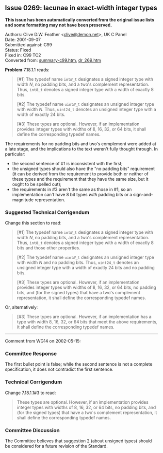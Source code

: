 ## Issue 0269: lacunae in exact-width integer types

**This issue has been automatically converted from the original issue lists and some formatting may not have been preserved.**

Authors: Clive D.W. Feather \<clive@demon.net\>, UK C Panel  
Date: 2001-09-07  
Submitted against: C99  
Status: Fixed  
Fixed in: C99 TC2  
Converted from: [summary-c99.htm](https://www.open-std.org/jtc1/sc22/wg14/www/docs/summary-c99.htm), [dr_269.htm](https://www.open-std.org/jtc1/sc22/wg14/www/docs/dr_269.htm)

**Problem** 7.18.1.1 reads:

> \[#1\] The typedef name `int`*`N`*`_t` designates a signed integer type with
> width *N*, no padding bits, and a two's complement representation. Thus,
> `int8_t` denotes a signed integer type with a width of exactly 8 bits.
>
> \[#2\] The typedef name `uint`*`N`*`_t` designates an unsigned integer type with
> width *N*. Thus, `uint24_t` denotes an unsigned integer type with a width of
> exactly 24 bits.
>
> \[#3\] These types are optional. However, if an implementation provides integer
> types with widths of 8, 16, 32, or 64 bits, it shall define the corresponding
> typedef names.

The requirements for no padding bits and two's complement were added at a late
stage, and the implications to the text weren't fully thought through. In
particular:

* the second sentence of #1 is inconsistent with the first;
* the unsigned types should also have the "no padding bits" requirement (it can be derived from the requirement to provide both or neither of these types and the requirement that they have the same size, but it ought to be spelled out);
* the requirements in #3 aren't the same as those in #1, so an implementation can't have 8 bit types *with* padding bits or a sign-and-magnitude representation.

### Suggested Technical Corrigendum

Change this section to read:

> \[#1\] The typedef name `int`*`N`*`_t` designates a signed integer type with
> width *N*, no padding bits, and a two's complement representation. Thus,
> `int8_t` denotes a signed integer type with a width of exactly 8 bits and those
> other properties.
>
> \[#2\] The typedef name `uint`*`N`*`_t` designates an unsigned integer type with
> width *N* and no padding bits. Thus, `uint24_t` denotes an unsigned integer type
> with a width of exactly 24 bits and no padding bits.
>
> \[#3\] These types are optional. However, if an implementation provides integer
> types with widths of 8, 16, 32, or 64 bits, no padding bits, and (for the signed
> types) that have a two's complement representation, it shall define the
> corresponding typedef names.

Or, alternatively:

> \[#3\] These types are optional. However, if an implementation has a type with
> width 8, 16, 32, or 64 bits that meet the above requirements, it shall define
> the corresponding typedef names.

---

Comment from WG14 on 2002-05-15:

### Committee Response

The first bullet point is false; while the second sentence is not a complete
specification, it does not contradict the first sentence.

### Technical Corrigendum

Change 7.18.1.1#3 to read:

> These types are optional. However, if an implementation provides integer types
> with widths of 8, 16, 32, or 64 bits, no padding bits, and (for the signed
> types) that have a two's complement representation, it shall define the
> corresponding typedef names.

### Committee Discussion

The Committee believes that suggestion 2 (about unsigned types) should be
considered for a future revision of the Standard.
